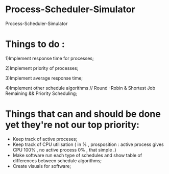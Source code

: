 # Process-Scheduler-Simulator
Process-Scheduler-Simulator

# Things to do :

1)Implement response time for processes;

2)Implement priority of processes;

3)Implement average response time;

4)Implement other schedule algorithms // Round -Robin & Shortest Job Remaining && Priority Scheduling;

# Things that can and should be done yet they're not our top priority:
- Keep track of active proceses;
- Keep track of CPU utilisation ( in % , prosposition : active process gives CPU 100% , no active process 0% , that simple .)
- Make software run each type of schedules and show table of differences between schedule algorithms;
- Create visuals for software;
 
